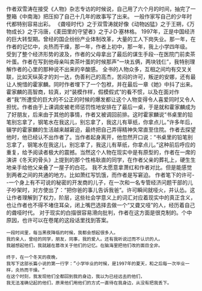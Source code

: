 作者双雪涛在接受《人物》杂志专访的时候说，自己用了六个月的时间，抽完了一整箱《中南海》把压抑了自己十几年的故事写了出来。
一般作家写自己的少年时代都特别容易出彩。
《聋哑时代》之于双雪涛就好像《动物凶猛》之于王朔，《万物成长》之于冯唐，《麦田里的守望者》之于J·D·塞林格。
1997年，正是中国经济的巨大转型期。曾经的国企纷纷产业体制改革，大量的工人下岗失业。那一年，在作者的记忆中，炎热而干燥，那一年，作者上初中，那一年，我上小学四年级。
受到了整个经济形势的波及，作者的父母拿出了最后的谋生手段--在医院门前卖茶叶蛋。作者在写到他母亲叫卖茶叶蛋的时候那声“一块五俩，两块钱仨”，我特别理解作者的心里的那种说不出来的辛酸感。
全书的人物众多，互相之间均有交叉关联，比如天纵英才的刘一达，伪善利己的高杰，苦闷的许可，叛逆的安娜，还有最让人惋惜的霍家麟。同时作者埋下了一个包袱，并在最后一章《她》中抖了出来。
霍家麟的高智商，较真，对“装模作样，假模假式”的看不惯，以及在面对作者“我”所遭受的巨大的不公正的时候的爆发都让这个人物变得令人喜爱同时又令人担忧。作者由于上课调皮被老师惩罚性地安排在了最后一桌，于是就和霍家麟成为了好朋友，后来由于其他的事情，作者又被调回前排。这时霍家麟说“书桌里的铅笔别忘拿了，钢笔水在我这儿，别忘拿了，我这儿有草纸，你拿点儿。”许多年后，辍学的霍家麟的生活越来越窘迫，最终把自己弄得精神失常直至住院。作者去探望他时，他已经认不出作者了。当作者起身离开，他忽然开口说：“书桌里的铅笔别忘拿了，钢笔水在我这儿，别忘拿了，我这儿有草纸，你拿点儿。”这种前后呼应的重复，给予阅读者极大的震撼。当然这个人物在现实中是有原型的，作者在一席的演讲《冬天的骨头》上提到的那个性格耿直的同学，在作者父亲的葬礼上，硬生生地亲手给他父亲叠了一屋子的白花。
我不太愿意拿萧红和作者对比。但是能感觉到两者之间的共通的地方。比如萧红写饥饿，而作者是写窘迫。
作者笔下的许可--一个身上有不可说的秘密的开发商的儿子，在一次和一名专管经济问题干部的儿子吵架时，对方使出了：“把你爸的事儿告诉我爸”。许可瞬间就哑火，并认怂。这让作者理解到了权力，阶层，这些社会学意义上的词汇对应着现实中的真正含义，也让作者也不得不堵住耳朵，闭上嘴巴选择去做一个“又聋又哑”的人，经历着自己的聋哑时代。
对于现实的白描很容易滑向批判，作者在这方面是很克制的。个中原因，也许可以在卷尾的这段话里找到答案。
```
一段时间里，每当黑夜降临的时候，我都会想起很多人。
我的亲人，曾经的同学，朋友，同事，我的爱人。还有我听说过而不认识的人。
我越想起他们，我就越在篡改关于他们的记忆。在脑海里把他们改的面目全非。  

终于，在一个冬天的夜晚，
我写下这部长篇小说的第一行字：”小学毕业的时候，是1997年的夏天，和之后每一次毕业一样，炎热而干燥。“
在这个时刻，我发现他们全都回到我的身边，我以为已经远去的他们，
我无法准确记起的他们，原来他们用他们的方式一直待在我身边，从没有把我丢下。
```
